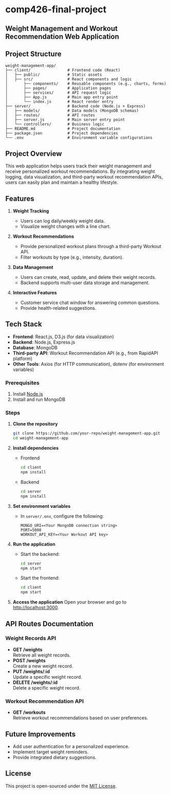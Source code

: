 # comp426-final-project

## Weight Management and Workout Recommendation Web Application

## Project Structure

```
weight-management-app/
├── client/                # Frontend code (React)
│   ├── public/            # Static assets
│   ├── src/               # React components and logic
│       ├── components/    # Reusable components (e.g., charts, forms)
│       ├── pages/         # Application pages
│       ├── services/      # API request logic
│       ├── App.js         # Main app entry point
│       └── index.js       # React render entry
├── server/                # Backend code (Node.js + Express)
│   ├── models/            # Data models (MongoDB schemas)
│   ├── routes/            # API routes
│   ├── server.js          # Main server entry point
│   └── controllers/       # Business logic
├── README.md              # Project documentation
├── package.json           # Project dependencies
└── .env                   # Environment variable configurations
```

## Project Overview
This web application helps users track their weight management and receive personalized workout recommendations. By integrating weight logging, data visualization, and third-party workout recommendation APIs, users can easily plan and maintain a healthy lifestyle.

## Features
1. **Weight Tracking**  
   - Users can log daily/weekly weight data.
   - Visualize weight changes with a line chart.

2. **Workout Recommendations**  
   - Provide personalized workout plans through a third-party Workout API.
   - Filter workouts by type (e.g., intensity, duration).

3. **Data Management**  
   - Users can create, read, update, and delete their weight records.
   - Backend supports multi-user data storage and management.

4. **Interactive Features**  
   - Customer service chat window for answering common questions.
   - Provide health-related suggestions.

## Tech Stack
- **Frontend**: React.js, D3.js (for data visualization)
- **Backend**: Node.js, Express.js
- **Database**: MongoDB
- **Third-party API**: Workout Recommendation API (e.g., from RapidAPI platform)
- **Other Tools**: Axios (for HTTP communication), dotenv (for environment variables)

### Prerequisites
1. Install [Node.js](https://nodejs.org/)
2. Install and run MongoDB

### Steps
1. **Clone the repository**
   ```bash
   git clone https://github.com/your-repo/weight-management-app.git
   cd weight-management-app
   ```

2. **Install dependencies**
   - Frontend
     ```bash
     cd client
     npm install
     ```
   - Backend
     ```bash
     cd server
     npm install
     ```

3. **Set environment variables**
   - In `server/.env`, configure the following:
     ```
     MONGO_URI=<Your MongoDB connection string>
     PORT=5000
     WORKOUT_API_KEY=<Your Workout API key>
     ```

4. **Run the application**
   - Start the backend:
     ```bash
     cd server
     npm start
     ```
   - Start the frontend:
     ```bash
     cd client
     npm start
     ```

5. **Access the application**
   Open your browser and go to [http://localhost:3000](http://localhost:3000).

## API Routes Documentation

### Weight Records API
- **GET /weights**  
  Retrieve all weight records.
- **POST /weights**  
  Create a new weight record.
- **PUT /weights/:id**  
  Update a specific weight record.
- **DELETE /weights/:id**  
  Delete a specific weight record.

### Workout Recommendation API
- **GET /workouts**  
  Retrieve workout recommendations based on user preferences.

## Future Improvements
- Add user authentication for a personalized experience.
- Implement target weight reminders.
- Provide integrated dietary suggestions.

## License
This project is open-sourced under the [MIT License](LICENSE).